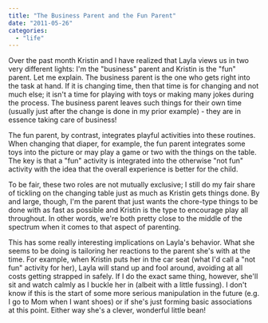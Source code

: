 ```yaml
---
title: "The Business Parent and the Fun Parent"
date: "2011-05-26"
categories: 
  - "life"
---
```

Over the past month Kristin and I have realized that Layla views us in two very different lights: I'm the "business" parent and Kristin is the "fun" parent. Let me explain. The business parent is the one who gets right into the task at hand. If it is changing time, then that time is for changing and not much else; it isn't a time for playing with toys or making many jokes during the process. The business parent leaves such things for their own time (usually just after the change is done in my prior example) - they are in essence taking care of business!

The fun parent, by contrast, integrates playful activities into these routines. When changing that diaper, for example, the fun parent integrates some toys into the picture or may play a game or two with the things on the table. The key is that a "fun" activity is integrated into the otherwise "not fun" activity with the idea that the overall experience is better for the child. 

To be fair, these two roles are not mutually exclusive; I still do my fair share of tickling on the changing table just as much as Kristin gets things done. By and large, though, I'm the parent that just wants the chore-type things to be done with as fast as possible and Kristin is the type to encourage play all throughout. In other words, we're both pretty close to the middle of the spectrum when it comes to that aspect of parenting. 

This has some really interesting implications on Layla's behavior. What she seems to be doing is tailoring her reactions to the parent she's with at the time. For example, when Kristin puts her in the car seat (what I'd call a "not fun" activity for her), Layla will stand up and fool around, avoiding at all costs getting strapped in safely. If I do the exact same thing, however, she'll sit  and watch calmly as I buckle her in (albeit with a little fussing). I don't know if this is the start of some more serious manipulation in the future (e.g. I go to Mom when I want shoes) or if she's just forming basic associations at this point. Either way she's a clever, wonderful little bean!


